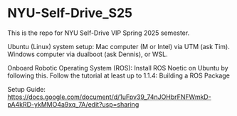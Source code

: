 # NYU-Self-Drive_S25
This is the repo for NYU Self-Drive VIP Spring 2025 semester.

Ubuntu (Linux) system setup:
Mac computer (M or Intel) via UTM (ask Tim).
Windows computer via dualboot (ask Dennis), or WSL.

Onboard Robotic Operating System (ROS):
Install ROS Noetic on Ubuntu by following this.
Follow the  tutorial at least up to 1.1.4: Building a ROS Package


Setup Guide:
https://docs.google.com/document/d/1uFpv39_74nJOHbrFNFWmkD-pA4kRD-ykMMO4a9xq_7A/edit?usp=sharing
